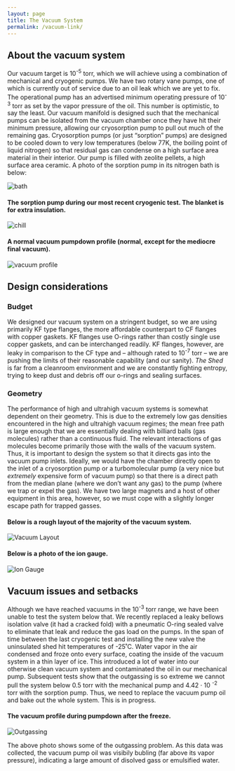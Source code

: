```yaml
---
layout: page
title: The Vacuum System
permalink: /vacuum-link/
---
```


## About the vacuum system


Our vacuum target is 10<sup>-5</sup> torr, which we will achieve using a combination of mechanical and cryogenic pumps.
 We have two rotary vane pumps, one of which is currently out of service due to an oil leak which we are yet to fix. 
The operational pump has an advertised minimum operating pressure of 10<sup>-3</sup> torr as set by the vapor pressure of the oil. 
This number is optimistic, to say the least. Our vacuum
 manifold is designed such that the mechanical pumps can be isolated from the vacuum chamber once they have hit their 
minimum pressure, allowing our cryosorption pump to pull out much of the remaining gas. Cryosorption pumps 
(or just “sorption” pumps) are designed to be cooled down to very low temperatures (below 77K, the boiling point of 
liquid nitrogen) so that residual gas can condense on a high surface area material in their interior. Our pump is 
filled with zeolite pellets, a high surface area ceramic. A photo of the sorption pump in its nitrogen bath is below: 

![bath](/assets/pumpBath.JPG)


#### The sorption pump during our most recent cryogenic test. The blanket is for extra insulation. 
![chill](/assets/Chill.jpg)


#### A normal vacuum pumpdown profile (normal, except for the mediocre final vacuum). 

![vacuum profile](/assets/Profile.jpg)


## Design considerations


### Budget 

We designed our vacuum system on a stringent budget, so we are using primarily KF type flanges, the more 
affordable counterpart to CF flanges with copper gaskets. KF flanges use O-rings rather than costly single use
 copper gaskets, and can be interchanged readily. KF flanges, however, are leaky in comparison to 
the CF type and – although rated to 10<sup>-7</sup> torr – we are pushing the limits of their reasonable capability (and our
 sanity). *The Shed* is far from a cleanroom environment and we are constantly fighting entropy, trying to keep
 dust and debris off our o-rings and sealing surfaces.  

### Geometry

The performance of high and ultrahigh vacuum systems is somewhat dependent on their geometry. 
This is due to the extremely low gas densities encountered in the high and ultrahigh vacuum regimes;
 the mean free path is large enough that we are essentially dealing with billiard balls (gas molecules) rather than a continuous fluid. 
The relevant interactions of gas molecules become primarily those with the walls of the vacuum system. Thus, it is important to design the system so that it directs gas into the
 vacuum pump inlets. Ideally, we would have the chamber directly open to the inlet of a cryosorption pump or a 
turbomolecular pump (a very nice but *extremely* expensive form of vacuum pump) so that there is a direct path
 from the median plane (where we don’t want any gas) to the pump (where we trap or expel the gas). We have two 
large magnets and a host of other equipment in this area, however, so we must cope with a slightly longer escape 
path for trapped gasses.


#### Below is a rough layout of the majority of the vacuum system.  

![Vacuum Layout](/assets/VacuumDiagram.jpg)



#### Below is a photo of the ion gauge.  
![Ion Gauge](/IonGauge.jpg)

## Vacuum issues and setbacks

Although we have reached vacuums in the 10<sup>-3</sup> torr range, we have been unable to test the
system below that. We recently replaced a leaky bellows isolation valve (it had a cracked fold) with a
pneumatic O-ring sealed valve to eliminate that leak and reduce the gas load on the pumps.
In the span of time between the last cryogenic test and installing the new valve the uninsulated shed hit temperatures of -25˚C. Water vapor in the air condensed and froze onto 
every surface, coating 
the inside of
the vacuum system in a thin layer of ice. This introduced a lot of water into our otherwise clean vacuum system and contaminated the oil in our
mechanical pump. Subsequent tests show that the outgassing is so extreme we cannot pull the system
below 0.5 torr with the mechanical pump and 4.42 &#183; 10 <sup>-2</sup> torr  with the sorption pump. Thus, we need to
replace the vacuum pump oil and bake out the whole system. This is in progress. 


#### The vacuum profile during pumpdown after the freeze. 

![Outgassing](/assets/Outgassing.jpg)

The above photo shows some of the outgassing problem. As this data was collected, the vacuum pump oil was visibily bubling (far above its vapor pressure), indicating a large amount of disolved 
gass or emulsified water. 

